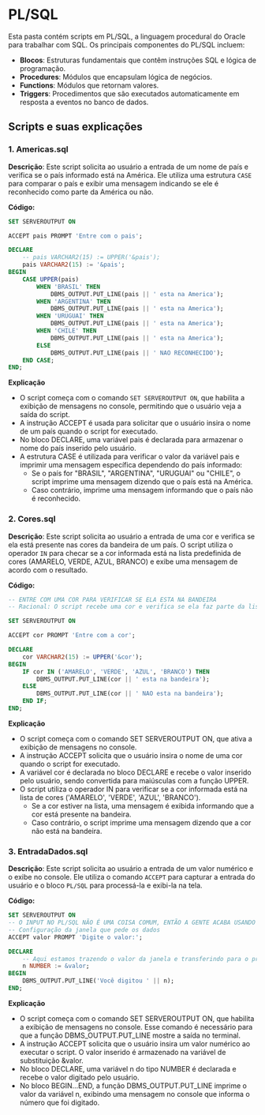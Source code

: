 # PL/SQL

Esta pasta contém scripts em PL/SQL, a linguagem procedural do Oracle para trabalhar com SQL. Os principais componentes do PL/SQL incluem:

- **Blocos**: Estruturas fundamentais que contêm instruções SQL e lógica de programação.
- **Procedures**: Módulos que encapsulam lógica de negócios.
- **Functions**: Módulos que retornam valores.
- **Triggers**: Procedimentos que são executados automaticamente em resposta a eventos no banco de dados.

## Scripts e suas explicações

### 1. **Americas.sql**
**Descrição**: Este script solicita ao usuário a entrada de um nome de país e verifica se o país informado está na América. Ele utiliza uma estrutura `CASE` para comparar o país e exibir uma mensagem indicando se ele é reconhecido como parte da América ou não.

**Código:**
```sql
SET SERVEROUTPUT ON

ACCEPT pais PROMPT 'Entre com o pais';

DECLARE
    -- pais VARCHAR2(15) := UPPER('&pais');
    pais VARCHAR2(15) := '&pais';
BEGIN
    CASE UPPER(pais)
        WHEN 'BRASIL' THEN
            DBMS_OUTPUT.PUT_LINE(pais || ' esta na America');
        WHEN 'ARGENTINA' THEN
            DBMS_OUTPUT.PUT_LINE(pais || ' esta na America');
        WHEN 'URUGUAI' THEN
            DBMS_OUTPUT.PUT_LINE(pais || ' esta na America');
        WHEN 'CHILE' THEN
            DBMS_OUTPUT.PUT_LINE(pais || ' esta na America');
        ELSE
            DBMS_OUTPUT.PUT_LINE(pais || ' NAO RECONHECIDO');
    END CASE;
END;
```

**Explicação**
- O script começa com o comando `SET SERVEROUTPUT ON`, que habilita a exibição de mensagens no console, permitindo que o usuário veja a saída do script.
- A instrução ACCEPT é usada para solicitar que o usuário insira o nome de um país quando o script for executado.
- No bloco DECLARE, uma variável pais é declarada para armazenar o nome do país inserido pelo usuário.
- A estrutura CASE é utilizada para verificar o valor da variável pais e imprimir uma mensagem específica dependendo do país informado:
  - Se o país for "BRASIL", "ARGENTINA", "URUGUAI" ou "CHILE", o script imprime uma mensagem dizendo que o país está na América.
  - Caso contrário, imprime uma mensagem informando que o país não é reconhecido.
 
### 2. **Cores.sql**
**Descrição**: Este script solicita ao usuário a entrada de uma cor e verifica se ela está presente nas cores da bandeira de um país. O script utiliza o operador `IN` para checar se a cor informada está na lista predefinida de cores (AMARELO, VERDE, AZUL, BRANCO) e exibe uma mensagem de acordo com o resultado.

**Código:**
```sql
-- ENTRE COM UMA COR PARA VERIFICAR SE ELA ESTA NA BANDEIRA
-- Racional: O script recebe uma cor e verifica se ela faz parte da lista de cores da bandeira.

SET SERVEROUTPUT ON

ACCEPT cor PROMPT 'Entre com a cor';

DECLARE
    cor VARCHAR2(15) := UPPER('&cor');
BEGIN
    IF cor IN ('AMARELO', 'VERDE', 'AZUL', 'BRANCO') THEN
        DBMS_OUTPUT.PUT_LINE(cor || ' esta na bandeira');
    ELSE
        DBMS_OUTPUT.PUT_LINE(cor || ' NAO esta na bandeira');
    END IF;
END;
```

**Explicação**
- O script começa com o comando SET SERVEROUTPUT ON, que ativa a exibição de mensagens no console.
- A instrução ACCEPT solicita que o usuário insira o nome de uma cor quando o script for executado.
- A variável cor é declarada no bloco DECLARE e recebe o valor inserido pelo usuário, sendo convertida para maiúsculas com a função UPPER.
- O script utiliza o operador IN para verificar se a cor informada está na lista de cores ('AMARELO', 'VERDE', 'AZUL', 'BRANCO').
    - Se a cor estiver na lista, uma mensagem é exibida informando que a cor está presente na bandeira.
    - Caso contrário, o script imprime uma mensagem dizendo que a cor não está na bandeira.

### 3. **EntradaDados.sql**
**Descrição**: Este script solicita ao usuário a entrada de um valor numérico e o exibe no console. Ele utiliza o comando `ACCEPT` para capturar a entrada do usuário e o bloco `PL/SQL` para processá-la e exibi-la na tela.

**Código:**
```sql
SET SERVEROUTPUT ON
-- O INPUT NO PL/SQL NÃO É UMA COISA COMUM, ENTÃO A GENTE ACABA USANDO OS COMANDOS DO SQLPLUS
-- Configuração da janela que pede os dados
ACCEPT valor PROMPT 'Digite o valor:';

DECLARE
    -- Aqui estamos trazendo o valor da janela e transferindo para o programa propriamente dito
    n NUMBER := &valor;
BEGIN
    DBMS_OUTPUT.PUT_LINE('Você digitou ' || n);
END;
```
**Explicação**
- O script começa com o comando SET SERVEROUTPUT ON, que habilita a exibição de mensagens no console. Esse comando é necessário para que a função DBMS_OUTPUT.PUT_LINE mostre a saída no terminal.
- A instrução ACCEPT solicita que o usuário insira um valor numérico ao executar o script. O valor inserido é armazenado na variável de substituição &valor.
- No bloco DECLARE, uma variável n do tipo NUMBER é declarada e recebe o valor digitado pelo usuário.
- No bloco BEGIN...END, a função DBMS_OUTPUT.PUT_LINE imprime o valor da variável n, exibindo uma mensagem no console que informa o número que foi digitado.
